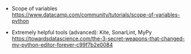- Scope of variables
https://www.datacamp.com/community/tutorials/scope-of-variables-python

- Extremely helpful tools (advanced): Kite, SonarLint, MyPy
https://towardsdatascience.com/the-3-secret-weapons-that-changed-my-python-editor-forever-c99f7b2e0084
